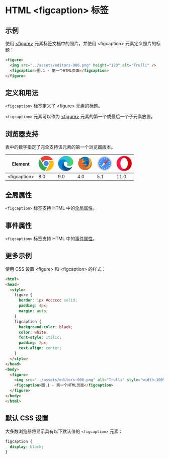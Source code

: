 HTML \<figcaption> 标签
===

## 示例

使用 [\<figure>](./figure.md) 元素标签文档中的照片，并使用 \<figcaption> 元素定义照片的标题：

```html idoc:preview:iframe
<figure>
  <img src="../assets/editors-006.png" height="120" alt="Trulli" />
  <figcaption>图.1 - 第一个HTML页面</figcaption>
</figure>
```
<!--rehype:style=min-height: 200px;-->

## 定义和用法

`<figcaption>` 标签定义了 [\<figure>](./figure.md) 元素的标题。

`<figcaption>` 元素可以作为 [\<figure>](./figure.md) 元素的第一个或最后一个子元素放置。

## 浏览器支持

表中的数字指定了完全支持该元素的第一个浏览器版本。

| Element | ![chrome][1] | ![edge][2] | ![firefox][3] | ![safari][4] | ![opera][5] |
| ----- | --- | --- | --- | --- | --- |
| \<figcaption> | 8.0 | 9.0 | 4.0 | 5.1 | 11.0 |
<!--rehype:style=width: 100%; display: inline-table;-->

## 全局属性

`<figcaption>` 标签支持 HTML 中的[全局属性](../reference/standardattributes.md)。

## 事件属性

`<figcaption>` 标签支持 HTML 中的[事件属性](../reference/eventattributes.md)。

## 更多示例

使用 CSS 设置 \<figure> 和 \<figcaption> 的样式：

```html idoc:preview:iframe
<html>
<head>
  <style>
    figure {
      border: 1px #cccccc solid;
      padding: 4px;
      margin: auto;
    }
    figcaption {
      background-color: black;
      color: white;
      font-style: italic;
      padding: 2px;
      text-align: center;
    }
  </style>
</head>
<body>
  <figure>
    <img src="../assets/editors-006.png" alt="Trulli" style="width:100%">
    <figcaption>图.1 - 第一个HTML页面</figcaption>
  </figure>
</body>
</html>
```

## 默认 CSS 设置

大多数浏览器将显示具有以下默认值的 `<figcaption>` 元素：

```css
figcaption {
  display: block;
}
```

[1]: ../assets/chrome.svg
[2]: ../assets/edge.svg
[3]: ../assets/firefox.svg
[4]: ../assets/safari.svg
[5]: ../assets/opera.svg
